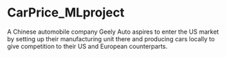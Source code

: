 # CarPrice_MLproject
A Chinese automobile company Geely Auto aspires to enter the US market by setting up their manufacturing unit there and producing cars locally to give competition to their US and European counterparts.
